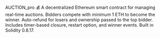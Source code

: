 AUCTION_pro
💰 A decentralized Ethereum smart contract for managing real-time auctions. Bidders compete with minimum 1 ETH to become the winner. Auto-refund for losers and ownership passed to the top bidder. Includes timer-based closure, restart option, and winner events. Built in Solidity 0.8.17.
